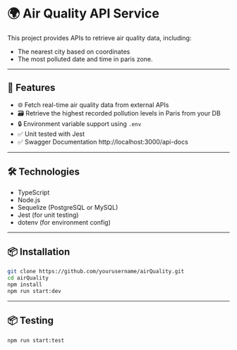 # 🌍 Air Quality API Service

This project provides APIs to retrieve air quality data, including:
- The nearest city based on coordinates
- The most polluted date and time in paris zone.
---

## 🚀 Features

- 🌐 Fetch real-time air quality data from external APIs
- 🗃️ Retrieve the highest recorded pollution levels in Paris from your DB
- 🔒 Environment variable support using `.env`
- ✅ Unit tested with Jest
- ✅ Swagger Documentation http://localhost:3000/api-docs

---

## 🛠️ Technologies

- TypeScript
- Node.js
- Sequelize (PostgreSQL or MySQL)
- Jest (for unit testing)
- dotenv (for environment config)

---

## 📦 Installation

```bash
git clone https://github.com/yourusername/airQuality.git
cd airQuality
npm install
npm run start:dev
```
---
## 📦 Testing
```bash
npm run start:test
```
